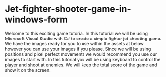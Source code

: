 # Jet-fighter-shooter-game-in-windows-form
Welcome to this exciting game tutorial. In this tutorial we will be using Microsoft Visual Studio with C# to create a simple fighter jet shooting game. We have the images ready for you to use within the assets at below however you can use your images if you please. Since we will be using positions and pixel perfect movements we would recommend you use our images to start with.  In this tutorial you will be using keyboard to control the player and shoot at enemies. We will keep the total score of the game and show it on the screen.
